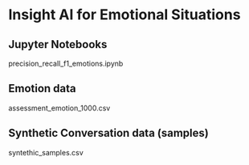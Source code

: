 # Insight AI for Emotional Situations

## Jupyter Notebooks
precision_recall_f1_emotions.ipynb

## Emotion data
assessment_emotion_1000.csv

## Synthetic Conversation data (samples)
syntethic_samples.csv

